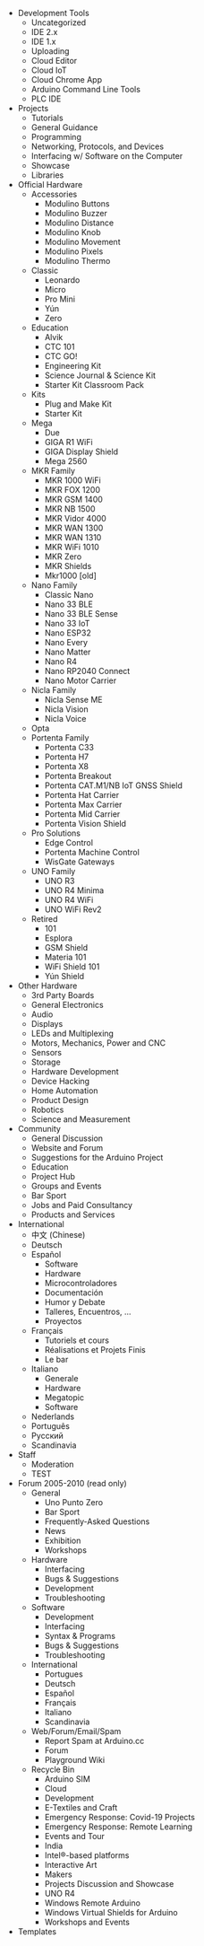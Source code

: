 - Development Tools
  - Uncategorized
  - IDE 2.x
  - IDE 1.x
  - Uploading
  - Cloud Editor
  - Cloud IoT
  - Cloud Chrome App
  - Arduino Command Line Tools
  - PLC IDE
- Projects
  - Tutorials
  - General Guidance
  - Programming
  - Networking, Protocols, and Devices
  - Interfacing w/ Software on the Computer
  - Showcase
  - Libraries
- Official Hardware
  - Accessories
    - Modulino Buttons
    - Modulino Buzzer
    - Modulino Distance
    - Modulino Knob
    - Modulino Movement
    - Modulino Pixels
    - Modulino Thermo
  - Classic
    - Leonardo
    - Micro
    - Pro Mini
    - Yún
    - Zero
  - Education
    - Alvik
    - CTC 101
    - CTC GO!
    - Engineering Kit
    - Science Journal & Science Kit
    - Starter Kit Classroom Pack
  - Kits
    - Plug and Make Kit
    - Starter Kit
  - Mega
    - Due
    - GIGA R1 WiFi
    - GIGA Display Shield
    - Mega 2560
  - MKR Family
    - MKR 1000 WiFi
    - MKR FOX 1200
    - MKR GSM 1400
    - MKR NB 1500
    - MKR Vidor 4000
    - MKR WAN 1300
    - MKR WAN 1310
    - MKR WiFi 1010
    - MKR Zero
    - MKR Shields
    - Mkr1000 [old]
  - Nano Family
    - Classic Nano
    - Nano 33 BLE
    - Nano 33 BLE Sense
    - Nano 33 IoT
    - Nano ESP32
    - Nano Every
    - Nano Matter
    - Nano R4
    - Nano RP2040 Connect
    - Nano Motor Carrier
  - Nicla Family
    - Nicla Sense ME
    - Nicla Vision
    - Nicla Voice
  - Opta
  - Portenta Family
    - Portenta C33
    - Portenta H7
    - Portenta X8
    - Portenta Breakout
    - Portenta CAT.M1/NB IoT GNSS Shield
    - Portenta Hat Carrier
    - Portenta Max Carrier
    - Portenta Mid Carrier
    - Portenta Vision Shield
  - Pro Solutions
    - Edge Control
    - Portenta Machine Control
    - WisGate Gateways
  - UNO Family
    - UNO R3
    - UNO R4 Minima
    - UNO R4 WiFi
    - UNO WiFi Rev2
  - Retired
    - 101
    - Esplora
    - GSM Shield
    - Materia 101
    - WiFi Shield 101
    - Yún Shield
- Other Hardware
  - 3rd Party Boards
  - General Electronics
  - Audio
  - Displays
  - LEDs and Multiplexing
  - Motors, Mechanics, Power and CNC
  - Sensors
  - Storage
  - Hardware Development
  - Device Hacking
  - Home Automation
  - Product Design
  - Robotics
  - Science and Measurement
- Community
  - General Discussion
  - Website and Forum
  - Suggestions for the Arduino Project
  - Education
  - Project Hub
  - Groups and Events
  - Bar Sport
  - Jobs and Paid Consultancy
  - Products and Services
- International
  - 中文 (Chinese)
  - Deutsch
  - Español
    - Software
    - Hardware
    - Microcontroladores
    - Documentación
    - Humor y Debate
    - Talleres, Encuentros, ...
    - Proyectos
  - Français
    - Tutoriels et cours
    - Réalisations et Projets Finis
    - Le bar
  - Italiano
    - Generale
    - Hardware
    - Megatopic
    - Software
  - Nederlands
  - Português
  - Русский
  - Scandinavia
- Staff
  - Moderation
  - TEST
- Forum 2005-2010 (read only)
  - General
    - Uno Punto Zero
    - Bar Sport
    - Frequently-Asked Questions
    - News
    - Exhibition
    - Workshops
  - Hardware
    - Interfacing
    - Bugs & Suggestions
    - Development
    - Troubleshooting
  - Software
    - Development
    - Interfacing
    - Syntax & Programs
    - Bugs & Suggestions
    - Troubleshooting
  - International
    - Portugues
    - Deutsch
    - Español
    - Français
    - Italiano
    - Scandinavia
  - Web/Forum/Email/Spam
    - Report Spam at Arduino.cc
    - Forum
    - Playground Wiki
  - Recycle Bin
    - Arduino SIM
    - Cloud
    - Development
    - E-Textiles and Craft
    - Emergency Response: Covid-19 Projects
    - Emergency Response: Remote Learning
    - Events and Tour
    - India
    - Intel®-based platforms
    - Interactive Art
    - Makers
    - Projects Discussion and Showcase
    - UNO R4
    - Windows Remote Arduino
    - Windows Virtual Shields for Arduino
    - Workshops and Events
- Templates
